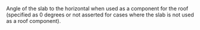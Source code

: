 Angle of the slab to the horizontal when used as a component for the roof (specified as 0 degrees or not asserted for cases where the slab is not used as a roof component).